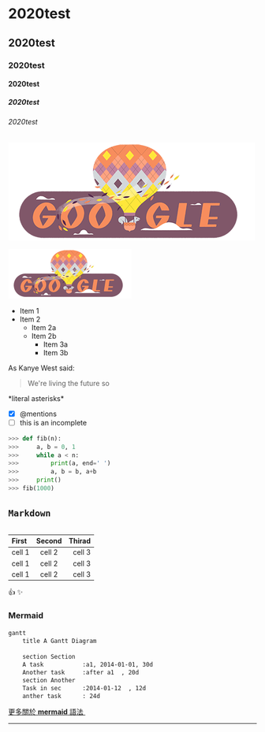 # 2020test
## 2020test
### 2020test
#### 2020test
##### 2020test
###### 2020test
![Google](google.jpg "谷歌")

<img src="https://github.com/showmonchu/2020test/blob/master/google.jpg" alt="google" width="250"/>



* Item 1
* Item 2
  * Item  2a
  * Item  2b
    * Item  3a
    * Item  3b
    
As Kanye West said:
>We're living the future so

\*literal asterisks\*


- [x] @mentions
- [ ] this is an incomplete

```python
>>> def fib(n):
>>>     a, b = 0, 1
>>>     while a < n:
>>>         print(a, end=' ')
>>>         a, b = b, a+b
>>>     print()
>>> fib(1000)
```
## `Markdown`
```
````

|First|Second|Thirad|
|:-----|:------:|------:|
|cell 1|cell 2|cell 3|
|cell 1|cell 2|cell 3|
|cell 1|cell 2|cell 3|

:+1:
:sparkles:


### Mermaid
```mermaid
gantt
    title A Gantt Diagram

    section Section
    A task           :a1, 2014-01-01, 30d
    Another task     :after a1  , 20d
    section Another
    Task in sec      :2014-01-12  , 12d
    anther task      : 24d
```
[更多關於 **mermaid** 語法 <i class="fa fa-external-link"></i>](http://mermaid-js.github.io/mermaid)
&nbsp;
&nbsp;


---

